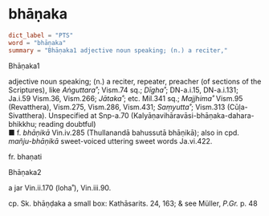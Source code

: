 # bhāṇaka

``` toml
dict_label = "PTS"
word = "bhāṇaka"
summary = "Bhāṇaka1 adjective noun speaking; (n.) a reciter,"
```

Bhāṇaka1

adjective noun speaking; (n.) a reciter, repeater, preacher (of sections of the Scriptures), like *Aṅguttara˚*; Vism.74 sq.; *Dīgha˚*; DN\-a.i.15, DN\-a.i.131; Ja.i.59 Vism.36, Vism.266; *Jātaka˚*; etc. Mil.341 sq.; *Majjhima˚* Vism.95 (Revatthera), Vism.275, Vism.286, Vism.431; *Saṃyutta˚*; Vism.313 (Cūḷa\-Sivatthera). Unspecified at Snp\-a.70 (Kalyāṇavihāravāsi\-bhāṇaka\-dahara\-bhikkhu; reading doubtful)  
■ f. *bhāṇikā* Vin.iv.285 (Thullanandā bahussutā bhāṇikā); also in cpd. *mañju\-bhāṇikā* sweet\-voiced uttering sweet words Ja.vi.422.

fr. bhaṇati

Bhāṇaka2

a jar Vin.ii.170 (loha˚), Vin.iii.90.

cp. Sk. bhāṇḍaka a small box: Kathāsarits. 24, 163; & see Müller, *P.Gr.* p. 48

